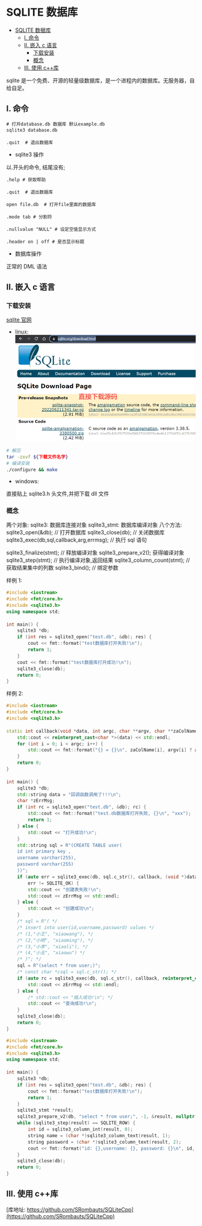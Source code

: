 # SQLITE 数据库

- [SQLITE 数据库](#sqlite-数据库)
  - [I. 命令](#i-命令)
  - [II. 嵌入 c 语言](#ii-嵌入-c-语言)
    - [下载安装](#下载安装)
    - [概念](#概念)
  - [III. 使用 c++库](#iii-使用-c库)

sqlite 是一个免费、开源的轻量级数据库，是一个进程内的数据库。无服务器，自给自足。

## I. 命令

```shell
# 打开database.db 数据库 默认example.db
sqlite3 database.db

.quit  # 退出数据库
```

- sqlite3 操作

以.开头的命令, 结尾没有;

```sqlite3
.help # 获取帮助

.quit  # 退出数据库

open file.db  # 打开file里面的数据库

.mode tab # 分割符

.nullvalue "NULL" # 设定空值显示方式

.header on | off # 是否显示标题
```

- 数据库操作

正常的 DML 语法

## II. 嵌入 c 语言

### 下载安装

[sqlite 官网](https://www.sqlite.org/download.html)

- linux:
  ![下载界面](img/../../../img/sqlite-download.png)

```bash
# 解压
tar -zxvf ${下载文件名字}
# 编译安装
./configure && make
```

- windows:

直接贴上 sqlite3.h 头文件,并把下载 dll 文件

### 概念

两个对象:
sqlite3: 数据库连接对象
sqlite3_stmt: 数据库编译对象
八个方法:
sqlite3_open(&db); // 打开数据库
sqlite3_close(db); // 关闭数据库
sqlite3_exec(db,sql,callback,arg,errmsg); // 执行 sql 语句

sqlite3_finalize(stmt); // 释放编译对象
sqlite3_prepare_v2(); 获得编译对象
sqlite3_step(stmt); // 执行编译对象,返回结果
sqlite3_column_count(stmt); // 获取结果集中的列数
sqlite3_bind(); // 绑定参数

样例 1:

```c++
#include <iostream>
#include <fmt/core.h>
#include <sqlite3.h>
using namespace std;

int main() {
    sqlite3 *db;
    if (int res = sqlite3_open("test.db", &db); res) {
        cout << fmt::format("test数据库打开失败!\n");
        return 1;
    }
    cout << fmt::format("test数据库打开成功!\n");
    sqlite3_close(db);
    return 0;
}
```

样例 2:

```c++
#include <iostream>
#include <fmt/core.h>
#include <sqlite3.h>

static int callback(void *data, int argc, char **argv, char **zaColName) {
    std::cout << reinterpret_cast<char *>(data) << std::endl;
    for (int i = 0; i < argc; i++) {
        std::cout << fmt::format("{} = {}\n", zaColName[i], argv[i] ? argv[i] : "NULL");
    }
    return 0;
}

int main() {
    sqlite3 *db;
    std::string data = "回调函数调用了!!!\n";
    char *zErrMsg;
    if (int rc = sqlite3_open("test.db", &db); rc) {
        std::cout << fmt::format("test.db数据库打开失败, {}\n", "xxx");
        return 1;
    } else {
        std::cout << "打开成功!\n";
    }
    std::string sql = R"(CREATE TABLE user(
    id int primary key ,
    username varchar(255),
    password varchar(255)
    ))";
    if (auto err = sqlite3_exec(db, sql.c_str(), callback, (void *)data.data(), &zErrMsg);
        err != SQLITE_OK) {
        std::cout << "创建表失败!\n";
        std::cout << zErrMsg << std::endl;
    } else {
        std::cout << "创建成功\n";
    }
    /* sql = R"( */
    /* insert into user(id,username,password) values */
    /* (1,"小王", "xiaowang"), */
    /* (2,"小明", "xiaoming"), */
    /* (3,"小李", "xiaoli"), */
    /* (4,"小五", "xiaowu") */
    /* )"; */
    sql = R"(select * from user;)";
    /* const char *csql = sql.c_str(); */
    if (auto rc = sqlite3_exec(db, sql.c_str(), callback, reinterpret_cast<void *>(const_cast<char *>(sql.c_str())), &zErrMsg); rc != SQLITE_OK) {
        std::cout << zErrMsg << std::endl;
    } else {
        /* std::cout << "插入成功!\n"; */
        std::cout << "查询成功!\n";
    }
    sqlite3_close(db);
    return 0;
}
```

```c++
#include <iostream>
#include <fmt/core.h>
#include <sqlite3.h>
using namespace std;

int main() {
    sqlite3 *db;
    if (int res = sqlite3_open("test.db", &db); res) {
        cout << fmt::format("test数据库打开失败!\n");
        return 1;
    }
    sqlite3_stmt *result;
    sqlite3_prepare_v2(db, "select * from user;", -1, &result, nullptr);
    while (sqlite3_step(result) == SQLITE_ROW) {
        int id = sqlite3_column_int(result, 0);
        string name = (char *)sqlite3_column_text(result, 1);
        string password = (char *)sqlite3_column_text(result, 2);
        cout << fmt::format("id: {},username: {}, password: {}\n", id, name, password);
    }
    sqlite3_close(db);
    return 0;
}
```

## III. 使用 c++库

[库地址: https://github.com/SRombauts/SQLiteCpp](https://github.com/SRombauts/SQLiteCpp)
